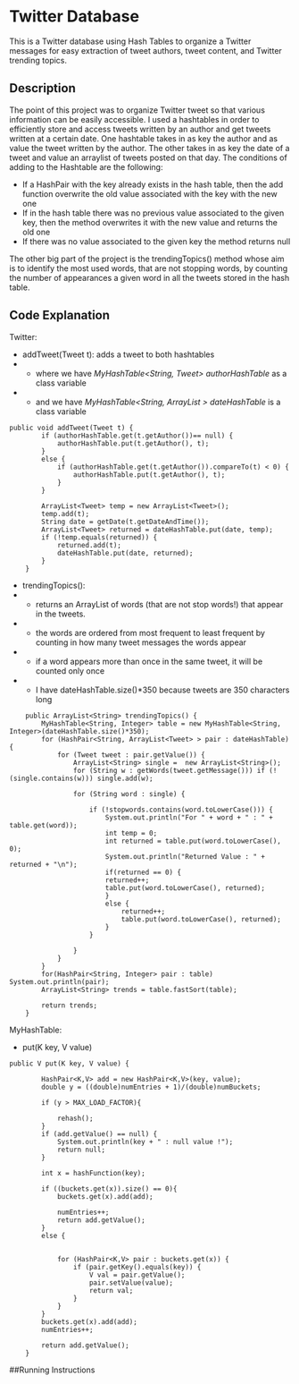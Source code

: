 # Twitter Database
This is a Twitter database using Hash Tables to organize a Twitter messages for easy extraction of tweet authors, tweet content, and Twitter trending topics.

## Description

The point of this project was to organize Twitter tweet so that various information can be easily accessible.
I used a hashtables in order to efficiently store and access tweets written by an author and get tweets written at a certain date. One hashtable takes in as key the author and as value the tweet written by the author. The other takes in as key the date of a tweet and value an arraylist of tweets posted on that day. The conditions of adding to the Hashtable are the following:
* If a HashPair with the key already exists in the hash table, then the add function overwrite the old value associated with the key with the new one
* If in the hash table there was no previous value associated to the given key, then the method overwrites it with the new value and returns the old one
* If there was no value associated to the given key the method returns null

The other big part of the project is the trendingTopics() method whose aim is to identify the most used words, that are not stopping words, by counting the number of appearances a given word in all the tweets stored in the hash table. 

## Code Explanation 

Twitter:
* addTweet(Tweet t): adds a tweet to both hashtables
*   * where we have *MyHashTable<String, Tweet> authorHashTable* as a class variable
*   * and we have *MyHashTable<String, ArrayList<Tweet> > dateHashTable* is a class variable
```
public void addTweet(Tweet t) {
        if (authorHashTable.get(t.getAuthor())== null) {
            authorHashTable.put(t.getAuthor(), t);
        }
        else {
            if (authorHashTable.get(t.getAuthor()).compareTo(t) < 0) {
                authorHashTable.put(t.getAuthor(), t);
            }
        }
        
        ArrayList<Tweet> temp = new ArrayList<Tweet>();
        temp.add(t);
        String date = getDate(t.getDateAndTime());
        ArrayList<Tweet> returned = dateHashTable.put(date, temp);
        if (!temp.equals(returned)) {
            returned.add(t);
            dateHashTable.put(date, returned);
        }
	}
```
* trendingTopics():
*   * returns an ArrayList of words (that are not stop words!) that appear in the tweets.
*   * the words are ordered from most frequent to least frequent by counting in how many tweet messages the words appear
*   * if a word appears more than once in the same tweet, it will be counted only once
*   * I have dateHashTable.size()*350 because tweets are 350 characters long
```
    public ArrayList<String> trendingTopics() {
        MyHashTable<String, Integer> table = new MyHashTable<String, Integer>(dateHashTable.size()*350);
        for (HashPair<String, ArrayList<Tweet> > pair : dateHashTable){
            for (Tweet tweet : pair.getValue()) {
                ArrayList<String> single =  new ArrayList<String>();
                for (String w : getWords(tweet.getMessage())) if (!(single.contains(w))) single.add(w);

                for (String word : single) {

                    if (!stopwords.contains(word.toLowerCase())) {
                        System.out.println("For " + word + " : " + table.get(word));
                        int temp = 0;
                        int returned = table.put(word.toLowerCase(), 0);
                        System.out.println("Returned Value : " + returned + "\n");
                        if(returned == 0) {
                        returned++;
                        table.put(word.toLowerCase(), returned);
                        }
                        else {
                            returned++;
                            table.put(word.toLowerCase(), returned);
                        }
                    }
                    
                }
            }
        }
        for(HashPair<String, Integer> pair : table) System.out.println(pair);
        ArrayList<String> trends = table.fastSort(table);
        
        return trends;	
    }
```
MyHashTable:
* put(K key, V value)
```
public V put(K key, V value) {

        HashPair<K,V> add = new HashPair<K,V>(key, value);
        double y = ((double)numEntries + 1)/(double)numBuckets;

        if (y > MAX_LOAD_FACTOR){

            rehash();
        }
        if (add.getValue() == null) {
            System.out.println(key + " : null value !");
            return null;
        }

        int x = hashFunction(key);

        if ((buckets.get(x)).size() == 0){
            buckets.get(x).add(add);

            numEntries++;
            return add.getValue();
        }
        else {
            
            
            for (HashPair<K,V> pair : buckets.get(x)) {
                if (pair.getKey().equals(key)) {
                    V val = pair.getValue();
                    pair.setValue(value);
                    return val;
                }
            }
        }
        buckets.get(x).add(add);
        numEntries++;

    	return add.getValue();
    }
```
##Running Instructions
